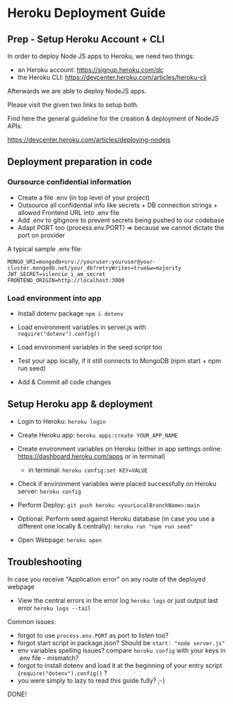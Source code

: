# Heroku Deployment Guide

## Prep - Setup Heroku Account + CLI

In order to deploy Node JS apps to Heroku, we need two things:
- an Heroku account: https://signup.heroku.com/dc
- the Heroku CLI: https://devcenter.heroku.com/articles/heroku-cli

Afterwards we are able to deploy NodeJS apps.

Please visit the given two links to setup both.

Find here the general guideline for the creation & deployment of NodeJS APIs:

https://devcenter.heroku.com/articles/deploying-nodejs


## Deployment preparation in code

### Oursource confidential information

- Create a file .env (in top level of your project)
- Outsource all confidential info like secrets + DB connection strings + allowed Frontend URL into .env file
- Add .env to gitignore to prevent secrets being pushed to our codebase
- Adapt PORT too (process.env.PORT) => because we cannot dictate the port on provider

A typical sample .env file:
```
MONGO_URI=mongodb+srv://youruser:youruser@your-cluster.mongodb.net/your_db?retryWrites=true&w=majority
JWT_SECRET=silencio_i_am_secret
FRONTEND_ORIGIN=http://localhost:3000
```

### Load environment into app

- Install dotenv package `npm i dotenv`
- Load environment variables in server.js with `require("dotenv").config()`
- Load environment variables in the seed script too

- Test your app locally, if it still connects to MongoDB (npm start + npm run seed)
- Add & Commit all code changes


## Setup Heroku app & deployment

- Login to Heroku: `heroku login`
- Create Heroku app: `heroku apps:create YOUR_APP_NAME`

- Create environment variables on Heroku (either in app settings online: https://dashboard.heroku.com/apps or in terminal)
  - in terminal: `heroku config:set KEY=VALUE`
- Check if environment variables were placed successfully on Heroku server: `heroku config`

- Perform Deploy: `git push heroku <yourLocalBranchName>:main`
- Optional: Perform seed against Heroku database (in case you use a different one locally & centrally): `heroku run "npm run seed"`
- Open Webpage: `heroku open`

## Troubleshooting

In case you receive "Application error" on any route of the deployed webpage
- View the central errors in the error log `heroku logs` or just output last error `heroku logs --tail`

Common issues:
- forgot to use `process.env.PORT` as port to listen too?
- forgot start script in package.json? Should be `start: "node server.js"`
- env variables spelling issues? compare `heroku config` with your keys in .env file - mismatch?
- forgot to install dotenv and load it at the beginning of your entry script (`require("dotenv").config()` ?
- you were simply to lazy to read this guide fully? ;-)

DONE!
